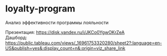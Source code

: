 # loyalty-program
Анализ эффективности программы лояльности

Презентация: https://disk.yandex.ru/i/JKCo0YgwOKrZeA  
Дашборд: https://public.tableau.com/views/_16961753320280/sheet2?:language=en-US&publish=yes&:display_count=n&:origin=viz_share_link
